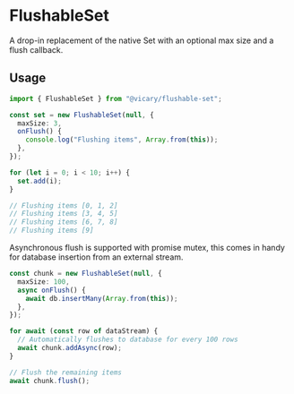 # FlushableSet

A drop-in replacement of the native Set with an optional max size and a flush
callback.

## Usage

```typescript
import { FlushableSet } from "@vicary/flushable-set";

const set = new FlushableSet(null, {
  maxSize: 3,
  onFlush() {
    console.log("Flushing items", Array.from(this));
  },
});

for (let i = 0; i < 10; i++) {
  set.add(i);
}

// Flushing items [0, 1, 2]
// Flushing items [3, 4, 5]
// Flushing items [6, 7, 8]
// Flushing items [9]
```

Asynchronous flush is supported with promise mutex, this comes in handy for
database insertion from an external stream.

```typescript
const chunk = new FlushableSet(null, {
  maxSize: 100,
  async onFlush() {
    await db.insertMany(Array.from(this));
  },
});

for await (const row of dataStream) {
  // Automatically flushes to database for every 100 rows
  await chunk.addAsync(row);
}

// Flush the remaining items
await chunk.flush();
```
